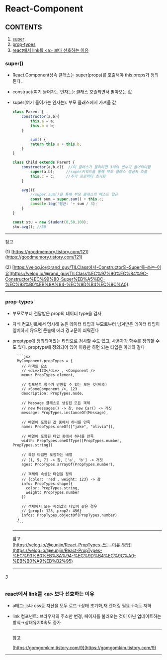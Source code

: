 # React-Component

## CONTENTS
1. [super](#super)
2. [prop-types](#prop-types)
3. [react에서 link를 \<a\> 보다 선호하는 이유](#3)

### super()
    
  - React.Component상속 클래스는 super(props)를 호출해야 this.props가 정의된다.
    
  - construct(여기 들어가는 인자는): 클래스 호출되면서 받아오는 값
    
  - super(여기 들어가는 인자는): 부모 클래스에서 가져올 값
    
    ```jsx
    class Parent {
        constructor(a,b){
            this.a = a;
            this.b = b;
        }
    
    		sum() {
            return this.a + this.b;
        }
    }
    
    class Child extends Parent {
        constructor(a,b,c){  //이 클래스가 불리려면 3개의 변수가 들어와야함
            super(a,b);     //super키워드를 통해 부모 클래스 생성자 호출
            this.c = c;     //추가 프로퍼티 초기화
        }
    
        avg(){
        	//super.sum()을 통해 부모 클래스의 메소드 접근
            const sum = super.sum() + this.c;
            console.log('평균: '+ sum / 3);
        }
    }
    
    const stu = new Student(0,50,100);
    stu.avg(); //50
    ```
    
 ---
    
  참고
    
  (1) [https://goodmemory.tistory.com/121](https://goodmemory.tistory.com/121)
    
  (2) [https://velog.io/@rand_guy/TILClass에서-Constructor와-Super를-쓰는-이유](https://velog.io/@rand_guy/TILClass%EC%97%90%EC%84%9C-Constructor%EC%99%80-Super%EB%A5%BC-%EC%93%B0%EB%8A%94-%EC%9D%B4%EC%9C%A0)
    
 ---
    
### prop-types
    
- 부모로부터 전달받은 prop의 데이터 type을 검사
- 자식 컴포넌트에서 명시해 놓은 데이터 타입과 부모로부터 넘겨받은 데이터 타입이 일치하지 않으면 콘솔에 에러 경고문이 띄워진다
- proptype에 정의되어있는 타입으로 검사할 수도 있고, 사용자가 함수를 정의할 수도 있다. proptype에 정의되어 있어 이용만 하면 되는 타입은 아래와 같다
        
        ```jsx
        MyComponent.propTypes = {
          // 리액트 요소
          // <div>123</div> , <Component />
          menu: PropTypes.element,
        
          // 컴포넌트 함수가 반환할 수 있는 모든 것(비추)
          // <SomeComponent />, 123
          description: PropTypes.node,
        
          // Message 클래스로 생성된 모든 객체
          // new Messages() -> 참, new Car() -> 거짓
          message: PropTypes.instanceOf(Message),
        
          // 배열에 포함된 값 중에서 하나를 만족
          name: PropTypes.oneOf(["jake", "olivia"]),
        
          // 배열에 포함된 타입 중에서 하나를 만족
          width: PropTypes.oneOfType([PropTypes.number, PropTypes.string])
        
          // 특정 타입만 포함하는 배열
          // [1, 5, 7] -> 참, ['a', 'b'] -> 거짓
          ages: PropTypes.arrayOf(PropTypes.number),
        
          // 객체의 속성값 타입을 정의
          // {color: 'red', weight: 123} -> 참
          info: PropTypes.shape({
            color: PropTypes.string,
            weight: PropTypes.number
          })
        
          // 객체에서 모든 속성값의 타입이 같은 경우
          // {prop1: 123, prop2: 456}
          infos: PropTypes.objectOf(PropTypes.number)
        }
        ```
    ---
    
    참고   
    [https://velog.io/@eunjin/React-PropTypes-쓰는-이유-방법](https://velog.io/@eunjin/React-PropTypes-%EC%93%B0%EB%8A%94-%EC%9D%B4%EC%9C%A0-%EB%B0%A9%EB%B2%95)

    ---
###### 3    
### react에서 link를 \<a\> 보다 선호하는 이유  
    
- a태그: js나 css등 자산을 모두 로드→상태 초기화,재 렌더링 필요→속도 저하
    
- link 컴포넌트: 브라우저의 주소만 변경, 페이지를 불러오는 것이 아닌 업데이트하는 방식→상태유지&속도 증가
    
    ---
    참고
    
    [https://gomgomkim.tistory.com/9](https://gomgomkim.tistory.com/9)
---
